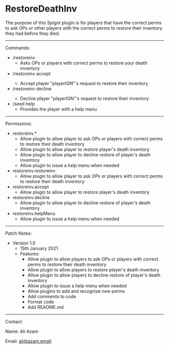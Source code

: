 **RestoreDeathInv**
=============
The purpose of this Spigot plugin is for players that have the correct perms to ask OPs or other players with the correct perms to restore their inventory they had before they died.
___
Commands:
- /restoreinv
  - Asks OPs or players with correct perms to restore your death inventory
- /restoreinv accept <playerIGN>
  - Accept player "playerIGN"'s request to restore their inventory
- /restoreinv decline <playerIGN>
  - Decline player "playerIGN"'s request to restore their inventory
- /seed help
  - Provides the player with a help menu
___
Permissions:
- restoreinv.*
  - Allow plugin to allow player to ask OPs or players with correct perms to restore their death inventory
  - Allow plugin to allow player to restore player's death inventory
  - Allow plugin to allow player to decline restore of player's death inventory
  - Allow plugin to issue a help menu when needed
- restoreinv.restoreinv
  - Allow plugin to allow player to ask OPs or players with correct perms to restore their death inventory
- restoreinv.accept
  - Allow plugin to allow player to restore player's death inventory
- restoreinv.decline
  - Allow plugin to allow player to decline restore of player's death inventory
- restoreinv.helpMenu
  - Allow plugin to issue a help menu when needed
___
Patch Notes:

- Version 1.0
  - 15th January 2021
  - Features:
    - Allow plugin to allow players to ask OPs or players with correct perms to restore their death inventory
    - Allow plugin to allow players to restore player's death inventory
    - Allow plugin to allow players to decline restore of player's death inventory
    - Allow plugin to issue a help menu when needed
    - Allow plugins to add and recognize new perms
    - Add comments to code
    - Format code
    - Add README.md
___
Contact:

Name: Ali Azam

Email: ali@azam.email
